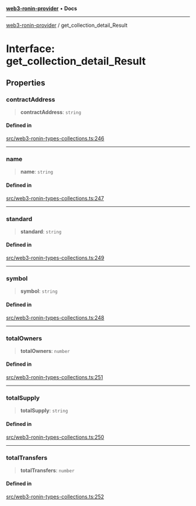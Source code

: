 [**web3-ronin-provider**](../README.md) • **Docs**

***

[web3-ronin-provider](../globals.md) / get\_collection\_detail\_Result

# Interface: get\_collection\_detail\_Result

## Properties

### contractAddress

> **contractAddress**: `string`

#### Defined in

[src/web3-ronin-types-collections.ts:246](https://github.com/chuacw/web3-ronin-provider/blob/4a0b7e0e7b62260bac28b4a11f9e6d6a49bfdfb2/src/web3-ronin-types-collections.ts#L246)

***

### name

> **name**: `string`

#### Defined in

[src/web3-ronin-types-collections.ts:247](https://github.com/chuacw/web3-ronin-provider/blob/4a0b7e0e7b62260bac28b4a11f9e6d6a49bfdfb2/src/web3-ronin-types-collections.ts#L247)

***

### standard

> **standard**: `string`

#### Defined in

[src/web3-ronin-types-collections.ts:249](https://github.com/chuacw/web3-ronin-provider/blob/4a0b7e0e7b62260bac28b4a11f9e6d6a49bfdfb2/src/web3-ronin-types-collections.ts#L249)

***

### symbol

> **symbol**: `string`

#### Defined in

[src/web3-ronin-types-collections.ts:248](https://github.com/chuacw/web3-ronin-provider/blob/4a0b7e0e7b62260bac28b4a11f9e6d6a49bfdfb2/src/web3-ronin-types-collections.ts#L248)

***

### totalOwners

> **totalOwners**: `number`

#### Defined in

[src/web3-ronin-types-collections.ts:251](https://github.com/chuacw/web3-ronin-provider/blob/4a0b7e0e7b62260bac28b4a11f9e6d6a49bfdfb2/src/web3-ronin-types-collections.ts#L251)

***

### totalSupply

> **totalSupply**: `string`

#### Defined in

[src/web3-ronin-types-collections.ts:250](https://github.com/chuacw/web3-ronin-provider/blob/4a0b7e0e7b62260bac28b4a11f9e6d6a49bfdfb2/src/web3-ronin-types-collections.ts#L250)

***

### totalTransfers

> **totalTransfers**: `number`

#### Defined in

[src/web3-ronin-types-collections.ts:252](https://github.com/chuacw/web3-ronin-provider/blob/4a0b7e0e7b62260bac28b4a11f9e6d6a49bfdfb2/src/web3-ronin-types-collections.ts#L252)

